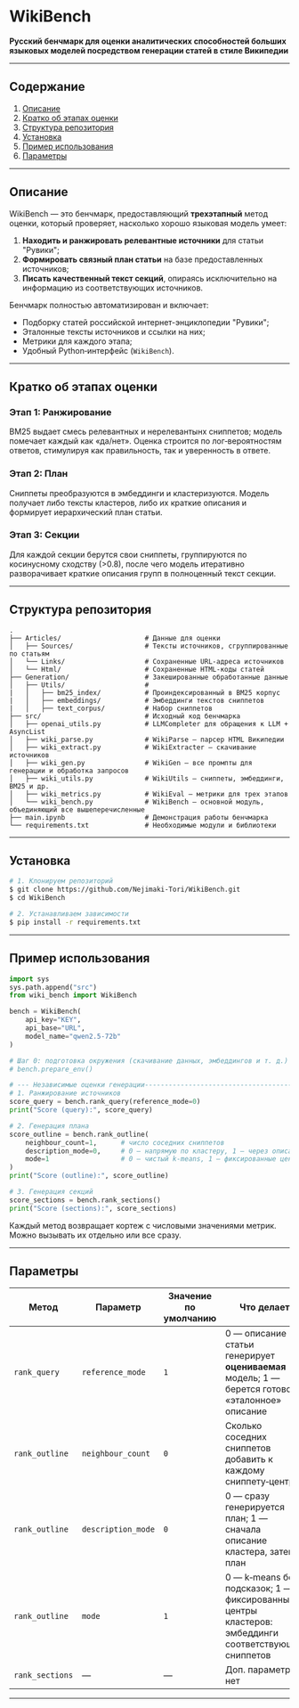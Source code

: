 # WikiBench

**Русский бенчмарк для оценки аналитических способностей больших языковых моделей посредством генерации статей в стиле Википедии**

---

## Содержание

1. [Описание](#описание)
2. [Кратко об этапах оценки](#кратко-об-этапах-оценки)
3. [Структура репозитория](#структура-репозитория)
4. [Установка](#установка)
5. [Пример использования](#пример-использования)
6. [Параметры](#параметры)

---

## Описание

WikiBench — это бенчмарк, предоставляющий **трехэтапный** метод оценки, который проверяет, насколько хорошо языковая модель умеет:

1. **Находить и ранжировать релевантные источники** для статьи "Рувики";
2. **Формировать связный план статьи** на базе предоставленных источников;
3. **Писать качественный текст секций**, опираясь исключительно на информацию из соответствующих источников.

Бенчмарк полностью автоматизирован и включает:

* Подборку статей российской интернет-энциклопедии "Рувики";
* Эталонные тексты источников и ссылки на них;
* Метрики для каждого этапа;
* Удобный Python‑интерфейс (`WikiBench`).

---

## Кратко об этапах оценки

### Этап 1: Ранжирование

BM25 выдает смесь релевантных и нерелевантынх сниппетов; модель помечает каждый как «да/нет». Оценка строится по лог‑вероятностям ответов, стимулируя как правильность, так и уверенность в ответе.

### Этап 2: План

Сниппеты преобразуются в эмбеддинги и кластеризуются. Модель получает либо тексты кластеров, либо их краткие описания и формирует иерархический план статьи.

### Этап 3: Секции

Для каждой секции берутся свои сниппеты, группируются по косинусному сходству (>0.8), после чего модель итеративно разворачивает краткие описания групп в полноценный текст секции.

---

## Структура репозитория

```text
.
├── Articles/                     # Данные для оценки
│   ├── Sources/                  # Тексты источников, сгруппированные по статьям
│   └── Links/                    # Сохраненные URL‑адреса источников
│   └── Html/                     # Сохраненные HTML-коды статей
├── Generation/                   # Закешированные обработанные данные
│   ├── Utils/                    #
|   │   ├── bm25_index/           # Проиндексированный в BM25 корпус
|   │   ├── embeddings/           # Эмбеддинги текстов сниппетов
|   │   ├── text_corpus/          # Набор сниппетов
├── src/                          # Исходный код бенчмарка
│   ├── openai_utils.py           # LLMCompleter для обращения к LLM + AsyncList
│   ├── wiki_parse.py             # WikiParse — парсер HTML Википедии
│   ├── wiki_extract.py           # WikiExtracter — скачивание источников
│   ├── wiki_gen.py               # WikiGen — все промпты для генерации и обработка запросов
│   ├── wiki_utils.py             # WikiUtils — сниппеты, эмбеддинги, BM25 и др.
│   ├── wiki_metrics.py           # WikiEval — метрики для трех этапов
│   └── wiki_bench.py             # WikiBench — основной модуль, объединяющий все вышеперечисленные
├── main.ipynb                    # Демонстрация работы бенчмарка
└── requirements.txt              # Необходимые модули и библиотеки
```

---

## Установка

```bash
# 1. Клонируем репозиторий
$ git clone https://github.com/Nejimaki-Tori/WikiBench.git
$ cd WikiBench

# 2. Устанавливаем зависимости
$ pip install -r requirements.txt
```

---

## Пример использования

```python
import sys
sys.path.append("src")
from wiki_bench import WikiBench

bench = WikiBench(
    api_key="KEY",
    api_base="URL",
    model_name="qwen2.5-72b"
)

# Шаг 0: подготовка окружения (скачивание данных, эмбеддингов и т. д.)
# bench.prepare_env()

# --- Независимые оценки генерации-----------------------------------------
# 1. Ранжирование источников
score_query = bench.rank_query(reference_mode=0)
print("Score (query):", score_query)

# 2. Генерация плана
score_outline = bench.rank_outline(
    neighbour_count=1,      # число соседних сниппетов
    description_mode=0,     # 0 — напрямую по кластеру, 1 — через описание
    mode=1                  # 0 — чистый k‑means, 1 — фиксированные центры
)
print("Score (outline):", score_outline)

# 3. Генерация секций
score_sections = bench.rank_sections()
print("Score (sections):", score_sections)
```

Каждый метод возвращает кортеж с числовыми значениями метрик. Можно вызывать их отдельно или все сразу.

---

## Параметры

| Метод           | Параметр           | Значение по умолчанию | Что делает                                                                             |
| --------------- | ------------------ | ------------ | -------------------------------------------------------------------------------------- |
| `rank_query`    | `reference_mode`   | `1`          | 0 — описание статьи генерирует **оцениваемая** модель; 1 — берется готовое «эталонное» описание |
| `rank_outline`  | `neighbour_count`  | `0`          | Сколько соседних сниппетов добавить к каждому сниппету‑центру                          |
|       `rank_outline`          | `description_mode` | `0`          | 0 — сразу генерируется план; 1 — сначала описание кластера, затем план                   |
|          `rank_outline`       | `mode`             | `1`          | 0 — k‑means без подсказок; 1 — фиксированные центры кластеров: эмбеддинги соответствующих сниппетов       |
| `rank_sections` | —                  | —            | Доп. параметров нет                        |


---
